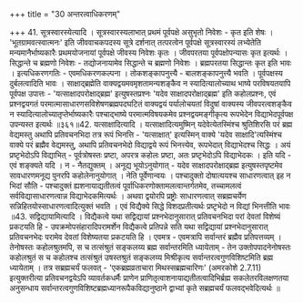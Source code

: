 +++
title = "30 अन्तरत्वाधिकरणम्"

+++
41. सूत्रस्वारस्येत्यादि । सूत्रस्वारस्यलाभात् प्रथमं पूर्वपक्षे असुभृतो निवेशः - कृत इति शेषः । 'भूतग्रामवत्स्वात्मनः' इति जीववाचकपदस्य सूत्रे दर्शनात् तत्परत्वेन पूर्वपक्षे सूत्रस्वारस्यं लभ्येतेति मन्यमानैर्भाष्यकारैः प्रथमयोजनायां पूर्वपक्षे जीवस्य निवेशः कृतः । जीवपरतया पूर्वपक्षोपन्यासः कृत इत्यर्थः । सिद्धान्ते च ब्रह्मणो निवेशः - तद्योजनायामेव सिद्धान्ते च ब्रह्मणो निवेशः । ब्रह्मपरतया सिद्धान्तः कृत इति भावः । इत्यधिकरणगतिः - एवमधिकरणकल्पना । तोकशङ्कापनुत्त्यै - बालशङ्कापनुत्त्यै भवति । पूर्वपक्षस्य दुर्बलत्वादिति भावः । साक्षाद्ब्रह्मेति वाक्यद्वयमवमृशतामन्यशङ्कैव न स्यादित्यालोच्याथ भाष्ये परविषयतयापि पूर्वपक्ष उपात्तः - 'यत्साक्षादपरोक्षाद्ब्रह्म' इत्युषस्तप्रश्नः 'यदेव साक्षादपरोक्षाद्ब्रह्म' इति कहोलप्रश्नः, एवं प्रश्नद्वयगतं परमात्मासाधारणसविशेषणब्रह्मपदघटितं वाक्यद्वयं पर्यालोचयतां विदुषां वाक्यस्य जीवपरत्वशङ्कैव न स्यादित्यालोच्यातृप्तेर्भाष्यकारैः पश्चाद्भाष्ये परमात्मविषयकमेव प्रश्नद्वयमङ्गीकृत्य रूपभेदेन विद्याभेदपूर्वपक्ष उपन्यस्त इत्यर्थः ॥३६१॥42. यत्साक्षादित्यादि । यत्साक्षादित्यमुष्मिन् यदेवेत्येतस्मिंश्च श्रुतिशिरसि परं ब्रह्म वेद्यमस्तु अथापि प्रतिवचनभिदा तत्र रूपं भिनत्ति - 'यत्साक्षात्' इत्यस्मिन् वाक्ये 'यदेव साक्षादि'त्यस्मिंश्च वाक्ये परं ब्रह्मैव वेद्यमस्तु, अथापि प्रतिवचनभेदो विद्याद्वये रूपं भिनत्त्येव, रूपभेदात् विद्याभेदश्च सिद्धः । अयं प्रष्टृभेदोऽपि विद्याभित् - पूर्वत्रोषस्तः प्रष्टा, अपरत्र कहोलः प्रष्टा, अतः प्रष्टृभेदोऽपि विद्याभेदकः । इति यदि - एवं शङ्क्यते यदि । न - नैतद्युक्तम् । अनूद्य भूयोऽनुयोगात् - यदेव साक्षादपरोक्षाद्ब्रह्म इत्युषस्तपृष्टमेव सावधारणमनूद्य पुनरपि कहोलेनानुयोगात् । नेति पूर्वेणान्वयः । पश्चादुक्तो दोषात्ययश्च साधारणत्वात् इह न भिदां सौति - पश्चादुक्तं ह्यशनायाद्यतीतत्वं पूर्वाधिकरणोक्तामलत्वान्तर्गतमेव, तच्चामलत्वं सर्वविद्यासाधारणत्वान्न विद्याभेदकमित्यर्थः । अथवा द्वयोरपि प्रष्ट्रोः साधारणत्वात् सब्रह्मचर्येण सन्निहितयोस्साधारणत्वादित्युक्तं भवति । एवं विद्यैक्ये सिद्धे विशदप्रतीत्यर्थः प्रष्टृभेदो न विद्यां भिनत्तीति भावः ॥43. सद्विद्यायामित्यादि । विद्यैकत्वे यथा सद्विद्यायां प्रश्नभेदानुसारात् प्रतिवचनभिदा परां देवतां विशेष्यं प्रकटयति हि - उपक्रमोपसंहारादिपरामर्शेन विद्यैकत्वे प्रतिपन्ने सति यथा सद्विद्यायां प्रश्नभेदानुसारात् प्रतिवचनभेदः परामेव देवतां विशेष्यतया प्रकटयति हि । एवमत्र - एवमत्रापि सर्वान्तरं ब्रह्मैव प्रतिपत्तव्यम् । तेनोषस्तः कहोलश्रुतमपि, स च तत्संश्रुतं सङ्कलय्य ब्रह्म सर्वान्तरमिति ध्यायेताम् - तेन उक्तोपपादनेनोषस्तः कहोलश्रुतं स च कहोलश्च तत्संश्रुतं उषस्तश्रुतं सङ्कलय्य मिश्रीकृत्य सर्वान्तरत्वगुणविशिष्टमिति ब्रह्म ध्यायेताम् । तत्र सब्रह्मचर्यं फलवत् - 'एकब्रह्मव्रताचारा मिथस्सब्रह्मचारिणः' (अमरकोशे 2.7.11) इत्युक्तरीत्या प्रतिवचनद्वयेऽपि व्यावर्तकधर्मैः प्राणेन प्राणितृत्वाशनायाद्यतीतत्वादिभिर्ब्रह्म सकलेतरविलक्षणतया अनुसन्धाय सर्वान्तरत्वगुणविशिष्टब्रह्मध्यानरूपैकविद्यानुष्ठाने द्वाभ्यां कृते सब्रह्मचर्यं फलवद्भवेदित्यर्थः ॥